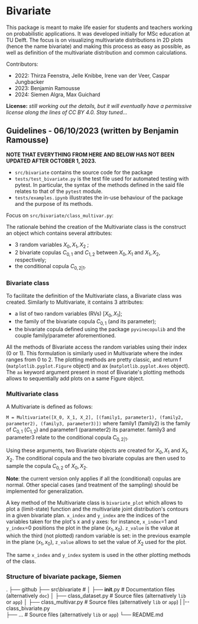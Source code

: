 # Bivariate

This package is meant to make life easier for students and teachers working on probabilistic applications. It was developed initially for MSc education at TU Delft. The focus is on visualizing multivariate distributions in 2D plots (hence the name bivariate) and making this process as easy as possible, as well as definition of the multivariate distribution and common calculations.

Contributors:
- 2022: Thirza Feenstra, Jelle Knibbe, Irene van der Veer, Caspar Jungbacker
- 2023: Benjamin Ramousse
- 2024: Siemen Algra, Max Guichard

**License:** _still working out the details, but it will eventually have a permissive license along the lines of CC BY 4.0. Stay tuned..._

## Guidelines - 06/10/2023 (written by Benjamin Ramousse)

**NOTE THAT EVERYTHING FROM HERE AND BELOW HAS NOT BEEN UPDATED AFTER OCTOBER 1, 2023.**

- `src/bivariate` contains the source code for the package
- `tests/test_bivariate.py` is the test file used for automated testing with pytest. In particular, the syntax of the 
methods defined in the said file relates to that of the `pytest` module.
- `tests/examples.ipynb` illustrates the in-use behaviour of the package and the purpose of its methods.

Focus on `src/bivariate/class_multivar.py`:

The rationale behind the creation of the Multivariate class is the construct an object which contains several attributes:
- 3 random variables $X_0, X_1, X_2$ ;
- 2 bivariate copulas $C_{0,1}$ and $C_{1,2}$ between $X_0, X_1$ and $X_1, X_2$, respectively;
- the conditional copula $C_{0,2|1}$.


### Bivariate class
To facilitate the definition of the Multivariate class, a Bivariate class was created. Similarly to Multivariate, 
it contains 3 attributes:
- a list of two random variables (RVs) $[X_0, X_1]$;
- the family of the bivariate copula $C_{0,1}$ (and its parameter);
- the bivariate copula defined using the package `pyvinecopulib` and the couple family/parameter aforementioned.

All the methods of Bivariate access the random variables using their index (0 or 1). This formulation is similarly used
in Multivariate where the index ranges from 0 to 2. The plotting methods are pretty classic, and return f 
(`matplotlib.pyplot.Figure` object) and ax (`matplotlib.pyplot.Axes` object). The `ax` keyword argument present in most 
of Bivariate's plotting methods allows to sequentially add plots on a same Figure object.

### Multivariate class

A Multivariate is defined as follows:

`M = Multivariate([X_0, X_1, X_2], [(family1, parameter1), (family2, parameter2), (family3, parameter3)])`
where family1 (family2) is the family of $C_{0,1}$ ($C_{1,2}$) and parameter1 (parameter2) its parameter. family3 
and parameter3 relate to the conditional copula $C_{0,2|1}$.

Using these arguments, two Bivariate objects are created for $X_0, X_1$ and $X_1, X_2$. The conditional copula and 
the two bivariate copulas are then used to sample the copula $C_{0,2}$ of $X_0, X_2$. 

**Note**: the current version only applies if all the (conditional) copulas are normal. Other special cases (and treatment of the sampling) should be implemented for generalization.

A key method of the Multivariate class is `bivariate_plot` which allows to plot a (limit-state) function and the 
multivariate joint distribution's contours in a given bivariate plan. `x_index` and `y_index` are the indices of the 
variables taken for the plot's x and y axes: for instance, `x_index`=1 and `y_index`=0 positions the plot in the plane 
$(x_1, x_0)$. `z_value` is the value at which the third (not plotted) random variable is set: in the previous example
in the plane $(x_1, x_0)$, `z_value` allows to set the value of $X_2$ used for the plot. 

The same `x_index` and `y_index` system is used in the other plotting methods of the class.


### Structure of bivariate package, Siemen

.
├── github
├── src\bivariate                  # 
│   ├── __init__.py                # Documentation files (alternatively `doc`)
│   ├── class_dataset.py           # Source files (alternatively `lib` or `app`)
│   ├── class_multivar.py          # Source files (alternatively `lib` or `app`)
|        |-- class_bivariate.py    
├── ...                     # Source files (alternatively `lib` or `app`)
└── README.md

